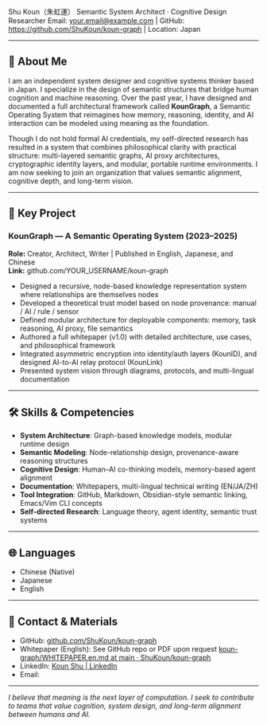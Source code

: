 Shu Koun（朱虹運）
Semantic System Architect · Cognitive Design Researcher
Email: your.email@example.com | GitHub: https://github.com/ShuKoun/koun-graph | Location: Japan

---

## 🧠 About Me

I am an independent system designer and cognitive systems thinker based in Japan. I specialize in the design of semantic structures that bridge human cognition and machine reasoning. Over the past year, I have designed and documented a full architectural framework called **KounGraph**, a Semantic Operating System that reimagines how memory, reasoning, identity, and AI interaction can be modeled using meaning as the foundation.

Though I do not hold formal AI credentials, my self-directed research has resulted in a system that combines philosophical clarity with practical structure: multi-layered semantic graphs, AI proxy architectures, cryptographic identity layers, and modular, portable runtime environments. I am now seeking to join an organization that values semantic alignment, cognitive depth, and long-term vision.

---

## 🧩 Key Project

### KounGraph — A Semantic Operating System (2023–2025)
**Role:** Creator, Architect, Writer | Published in English, Japanese, and Chinese  
**Link:** github.com/YOUR_USERNAME/koun-graph

- Designed a recursive, node-based knowledge representation system where relationships are themselves nodes
- Developed a theoretical trust model based on node provenance: manual / AI / rule / sensor
- Defined modular architecture for deployable components: memory, task reasoning, AI proxy, file semantics
- Authored a full whitepaper (v1.0) with detailed architecture, use cases, and philosophical framework
- Integrated asymmetric encryption into identity/auth layers (KounID), and designed AI-to-AI relay protocol (KounLink)
- Presented system vision through diagrams, protocols, and multi-lingual documentation

---

## 🛠 Skills & Competencies

- **System Architecture**: Graph-based knowledge models, modular runtime design
- **Semantic Modeling**: Node-relationship design, provenance-aware reasoning structures
- **Cognitive Design**: Human–AI co-thinking models, memory-based agent alignment
- **Documentation**: Whitepapers, multi-lingual technical writing (EN/JA/ZH)
- **Tool Integration**: GitHub, Markdown, Obsidian-style semantic linking, Emacs/Vim CLI concepts
- **Self-directed Research**: Language theory, agent identity, semantic trust systems

---

## 🌐 Languages

- Chinese (Native)
- Japanese
- English

---

## 📩 Contact & Materials

- GitHub: [github.com/ShuKoun/koun-graph](https://github.com/ShuKoun/koun-graph)
- Whitepaper (English): See GitHub repo or PDF upon request [koun-graph/WHITEPAPER.en.md at main · ShuKoun/koun-graph](https://github.com/ShuKoun/koun-graph/blob/main/WHITEPAPER.en.md)
- LinkedIn: [Koun Shu | LinkedIn](https://www.linkedin.com/in/koun-shu-068a82360/)
- Email: 
---

*I believe that meaning is the next layer of computation. I seek to contribute to teams that value cognition, system design, and long-term alignment between humans and AI.*

